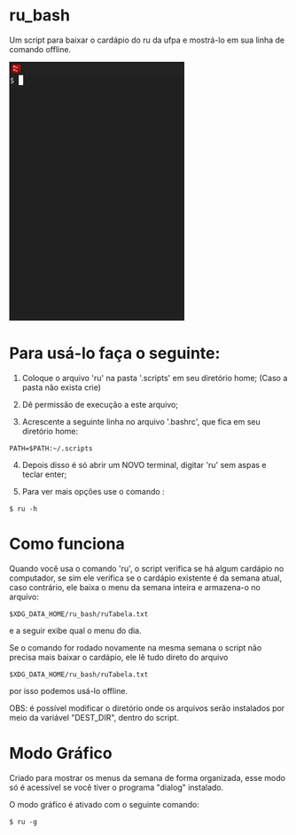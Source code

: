 # ru_bash
Um script para baixar o cardápio do ru da ufpa e mostrá-lo em sua linha de comando offline.

![](ru.gif)

# Para usá-lo faça o seguinte:
1. Coloque o arquivo 'ru' na pasta '.scripts' em seu diretório home;
(Caso a pasta não exista crie)

2. Dê permissão de execução a este arquivo;

3. Acrescente a seguinte linha no arquivo '.bashrc', que fica em seu diretório home:

```shell
PATH=$PATH:~/.scripts
```
4. Depois disso é só abrir um NOVO terminal, digitar 'ru' sem aspas e teclar enter;

5. Para ver mais opções use o comando :
```shell
$ ru -h
```

# Como funciona

Quando você usa o comando 'ru', o script verifica se há algum cardápio no computador, se sim ele verifica se o cardápio existente é da semana atual, caso contrário, ele baixa o menu da semana inteira e armazena-o no arquivo:

```shell
$XDG_DATA_HOME/ru_bash/ruTabela.txt
```

e a seguir exibe qual o menu do dia.

Se o comando for rodado novamente na mesma semana o script não precisa mais baixar o cardápio, ele lê tudo direto do arquivo 

```shell
$XDG_DATA_HOME/ru_bash/ruTabela.txt
```

por isso podemos usá-lo offline. 

OBS: é possível modificar o diretório onde os arquivos serão instalados por meio da variável "DEST_DIR", dentro do script.

# Modo Gráfico

Criado para mostrar os menus da semana de forma organizada, esse modo só é acessível se você tiver o programa "dialog" instalado.

O modo gráfico é ativado com o seguinte comando:

```shell
$ ru -g
```


